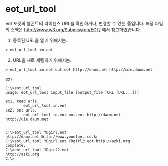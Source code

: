 eot_url_tool
============

eot 포맷의 웹폰트의 라이센스 URL을 확인하거나, 변경할 수 있는 툴입니다.
해당 파일의 스펙은 http://www.w3.org/Submission/EOT/ 에서 참고하였습니다.


1. 등록된 URL을 읽기 위해서는.
```
> eot_url_tool in.eot
```

2. URL을 새로 세팅하기 위해서는.
```
> eot_url_tool in.eot out.eot http://daum.net http://uie.daum.net
```

ex)
```
C:\>eot_url_tool
usage: eot_url_tool input_file [output_file [URL [URL...]]]

ex1. read urls.
        eot_url_tool in.eot
ex2. set urls.
        eot_url_tool in.eot out.eot http://daum.net http://uie.daum.net


C:\>eot_url_tool YDgirl.eot
http://daum.net http://www.yoonfont.co.kr
C:\>eot_url_tool YDgirl.eot YDgirl2.eot http://azki.org
complete.
C:\>eot_url_tool YDgirl2.eot
http://azki.org
C:\>
```
